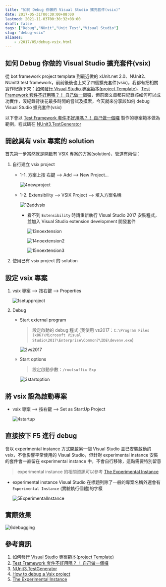 ```yaml
---
title: "如何 Debug 你做的 Visual Studio 擴充套件(vsix)"
date: 2017-05-31T00:30:00+08:00
lastmod: 2021-11-03T00:30:32+08:00
draft: false
tags: ["Debug","NUnit","Unit Test","Visual Studio"]
slug: "debug-vsix"
aliases:
    - /2017/05/debug-vsix.html
---
```

## 如何 Debug 你做的 Visual Studio 擴充套件(vsix)

從 bot framework project template 到最近做的 xUnit.net 2.0、NUnit2、NUnit3 test framework，前前後後也上架了四個擴充套件(vsix)，我都有把相關實作紀錄下來：[如何發行 Visual Studio 專案範本(project Template)](/publish-visual-studio-project-template)、[Test Framework 套件不好用嗎？！ 自己做一個囉](/customize-test-framework-project-template)，但前面文章都只紀錄該如何可以成功實作，沒紀錄背後花最多時間的嘗試及摸索，今天就來分享該如何 debug Visual Studio 擴充套件(vsix)

以下會以 [Test Framework 套件不好用嗎？！ 自己做一個囉](/customize-test-framework-project-template) 製作的專案範本做為範例，程式碼在 [NUnit3.TestGenerator](https://github.com/yowko/NUnit3.TestGenerator)

## 開啟具有 vsix 專案的 solution

首先第一步當然就是開啟有 VSIX 專案的方案(solution)，管道有兩個：

1. 自行建立 vsix project

    * 1-1. 方案上按 右鍵 --> Add --> New Project...

        ![4newproject](https://cloud.githubusercontent.com/assets/3851540/26543098/1c554046-448f-11e7-9a09-52576820f960.png)

    * 1-2. Extensibility --> VSIX Project --> 填入方案名稱

        ![12addvsix](https://cloud.githubusercontent.com/assets/3851540/26543106/1c81f352-448f-11e7-8ab1-444cbbed8243.png)

        * 看不到 `Extensibility` 時請重新執行 Visual Studio 2017 安裝程式，並加入 Visual Studio extension development 開發套件

            ![13noextension](https://cloud.githubusercontent.com/assets/3851540/26543107/1c9a3200-448f-11e7-8b65-8c563d707d6b.png)

            ![14noextension2](https://cloud.githubusercontent.com/assets/3851540/26543089/1c24dd48-448f-11e7-8e5f-7afb04de7203.png)

            ![15noextension3](https://cloud.githubusercontent.com/assets/3851540/26543092/1c29382a-448f-11e7-8f3e-a59f0e3088a9.png)

2. 使用已有 vsix project 的 solution

## 設定 vsix 專案

1. vsix 專案 --> 按右鍵 --> Properties

    ![1setupproject](https://cloud.githubusercontent.com/assets/3851540/26576431/7cbdf8c0-455b-11e7-892c-c9a6089ffacd.png)

2. Debug

    * Start external program

        > 設定啟動的 debug 程式 (我使用 vs2017：`C:\Program Files (x86)\Microsoft Visual Studio\2017\Enterprise\Common7\IDE\devenv.exe`)

        ![2vs2017](https://cloud.githubusercontent.com/assets/3851540/26576160/6d84337a-455a-11e7-9f45-30f247945d43.png)

    * Start options

        > 設定啟動參數：`/rootsuffix Exp`

        ![3startoption](https://cloud.githubusercontent.com/assets/3851540/26576161/6d84e46e-455a-11e7-9e85-237bf7635018.png)

## 將 vsix 設為啟動專案

* vsix 專案 --> 按右鍵 --> Set as StartUp Project

    ![4startup](https://cloud.githubusercontent.com/assets/3851540/26576163/6d8ab650-455a-11e7-8b89-710515958b34.png)

## 直接按下 F5 進行 debug

會以 experimental instance 方式開啟另一個 Visual Studio 並已安裝啟動的 vsix，不會影響平常使用的 Visual Studio，但針對 experimental instance 安裝的套件會一直留在 experimental instance 中，不會自行移除，這點需要特別留意

> experimental instance 的相關資訊可以參考 [The Experimental Instance](https://msdn.microsoft.com/en-us/library/bb166560.aspx)

* experimental instance Visual Studio 在標題列除了一般的專案名稱外還會有 `Experimental Instance` (實驗執行個體)的字樣

    ![5ExperimentalInstance](https://cloud.githubusercontent.com/assets/3851540/26576159/6d847588-455a-11e7-945a-71a6ff9ad9dd.png)

## 實際效果

![6debugging](https://cloud.githubusercontent.com/assets/3851540/26576953/3ffaf026-455d-11e7-9cc3-9810a22ad1e9.gif)

## 參考資訊

1. [如何發行 Visual Studio 專案範本(project Template)](/publish-visual-studio-project-template)
2. [Test Framework 套件不好用嗎？！ 自己做一個囉](/customize-test-framework-project-template)
3. [NUnit3.TestGenerator](https://github.com/yowko/NUnit3.TestGenerator)
4. [How to debug a Vsix project](https://stackoverflow.com/questions/24653486/how-to-debug-a-vsix-project)
5. [The Experimental Instance](https://msdn.microsoft.com/en-us/library/bb166560.aspx)
